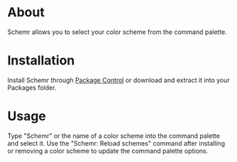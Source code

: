 # About
Schemr allows you to select your color scheme from the command palette.

# Installation
Install Schemr through [Package Control](http://wbond.net/sublime_packages/package_control) or download and extract it into your Packages folder.

# Usage
Type "Schemr" or the name of a color scheme into the command palette and select it.
Use the "Schemr: Reload schemes" command after installing or removing a color scheme to update the command palette options.
